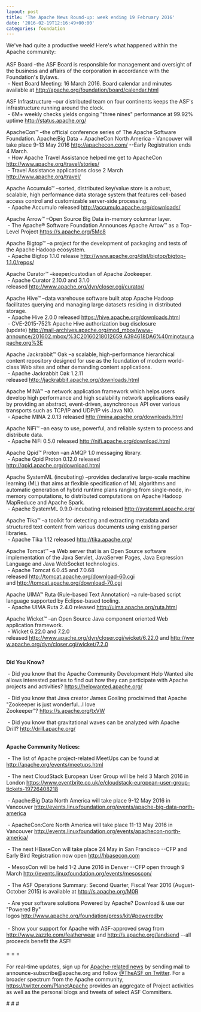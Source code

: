 ```yaml
---
layout: post
title: 'The Apache News Round-up: week ending 19 February 2016'
date: '2016-02-19T12:16:49+00:00'
categories: foundation
---
```

<div>We've had quite a productive week! Here's what happened within the Apache community:</div> 
  <div><br /></div> 
  <div>ASF Board –the ASF Board is responsible for management and oversight of the business and affairs of the corporation in accordance with the Foundation's Bylaws.<br />&nbsp;- Next Board Meeting: 16 March 2016. Board calendar and minutes available at <a href="http://apache.org/foundation/board/calendar.html">http://apache.org/foundation/board/calendar.html</a></div> 
  <p> </p> 
  <div> 
    <p>ASF Infrastructure –our distributed team on four continents keeps the ASF's infrastructure running around the clock.<br />&nbsp;- 6M+ weekly checks yields ongoing &quot;three nines&quot; performance at 99.92% uptime <a href="http://status.apache.org/">http://status.apache.org/</a></p> 
  </div> 
  <div> 
    <p><a href="http://status.apache.org/"></a>ApacheCon™ –the official conference series of The Apache Software Foundation.&nbsp;Apache:Big Data +&nbsp;ApacheCon North America - Vancouver will take place 9-13 May 2016&nbsp;<a href="http://apachecon.com/">http://apachecon.com/</a>&nbsp;--Early Registration ends 4 March.<br />&nbsp;- How Apache Travel Assistance helped me get to ApacheCon <a href="http://www.apache.org/travel/stories/">http://www.apache.org/travel/stories/</a> <br />&nbsp;- Travel Assistance applications close&nbsp;2 March <a href="http://www.apache.org/travel/">http://www.apache.org/travel/</a></p> 
  </div> 
  <div> 
    <p>Apache Accumulo™ –sorted, distributed key/value store is a robust, scalable, high performance data storage system that features cell-based access control and customizable server-side processing.<br />&nbsp;- Apache Accumulo released&nbsp;<a href="http://accumulo.apache.org/downloads/">http://accumulo.apache.org/downloads/</a></p> 
    <p>Apache Arrow™ –Open Source Big Data in-memory columnar layer.<br />&nbsp;- The Apache® Software Foundation Announces Apache Arrow™ as a Top-Level Project <a href="https://s.apache.org/5Mc8">https://s.apache.org/5Mc8</a></p> 
    <p>Apache Bigtop™ –a project for the development of packaging and tests of the Apache Hadoop ecosystem. <br />&nbsp;- Apache Bigtop 1.1.0 release&nbsp;<a href="http://www.apache.org/dist/bigtop/bigtop-1.1.0/repos/">http://www.apache.org/dist/bigtop/bigtop-1.1.0/repos/</a></p> 
    <p>Apache Curator™ –keeper/custodian of Apache Zookeeper.<br />&nbsp;- Apache Curator 2.10.0 and 3.1.0 released&nbsp;<a href="http://www.apache.org/dyn/closer.cgi/curator/">http://www.apache.org/dyn/closer.cgi/curator/</a></p> 
    <p>Apache Hive™ –data warehouse software built atop Apache Hadoop facilitates querying and managing large datasets residing in distributed storage.<br />&nbsp;- Apache Hive 2.0.0 released&nbsp;<a href="https://hive.apache.org/downloads.html">https://hive.apache.org/downloads.html</a><br />&nbsp;-&nbsp;CVE-2015-7521: Apache Hive authorization bug disclosure (update)&nbsp;<a href="http://mail-archives.apache.org/mod_mbox/www-announce/201602.mbox/%3C20160218012659.A394618DA6%40minotaur.apache.org%3E">http://mail-archives.apache.org/mod_mbox/www-announce/201602.mbox/%3C20160218012659.A394618DA6%40minotaur.apache.org%3E</a></p> 
    <p>Apache Jackrabbit™ Oak –a scalable, high-performance hierarchical content repository designed for use as the foundation of modern world-class Web sites and other demanding content applications. <br />&nbsp;- Apache Jackrabbit Oak 1.2.11 released&nbsp;<a href="http://jackrabbit.apache.org/downloads.html">http://jackrabbit.apache.org/downloads.html</a> </p> 
    <p>Apache MINA™ –a network application framework which helps users develop high performance and high scalability network applications easily by providing an abstract, event-driven, asynchronous API over various transports such as TCP/IP and UDP/IP vis Java NIO.<br />&nbsp;- Apache MINA 2.0.13 released&nbsp;<a href="http://mina.apache.org/downloads.html">http://mina.apache.org/downloads.html</a></p> 
    <p>Apache NiFi™ –an easy to use, powerful, and reliable system to process and distribute data.<br />&nbsp;- Apache NiFi 0.5.0 released&nbsp;<a href="http://nifi.apache.org/download.html">http://nifi.apache.org/download.html</a> </p> 
    <p>Apache Qpid™ Proton –an AMQP 1.0 messaging library.<br />&nbsp;- Apache Qpid Proton 0.12.0 released <a href="http://qpid.apache.org/download.html">http://qpid.apache.org/download.html</a></p> 
    <p>Apache SystemML (incubating)&nbsp;–provides declarative large-scale machine learning (ML) that aims at flexible specification of ML algorithms and automatic generation of hybrid runtime plans ranging from single-node, in-memory computations, to distributed computations on Apache Hadoop MapReduce and Apache Spark.<br />&nbsp;- Apache SystemML 0.9.0-incubating released&nbsp;<a href="http://systemml.apache.org/">http://systemml.apache.org/</a></p> 
    <p>Apache Tika™ –a toolkit for detecting and extracting metadata and structured text content from various documents using existing parser libraries.<br />&nbsp;- Apache Tika 1.12 released&nbsp;<a href="http://tika.apache.org/">http://tika.apache.org/</a></p> 
    <p>Apache Tomcat™ –a Web server that is an Open Source software implementation of the Java Servlet, JavaServer Pages, Java Expression Language and Java WebSocket technologies.<br />&nbsp;- Apache Tomcat 6.0.45 and 7.0.68 released&nbsp;<font color="#bb0000"><a href="http://tomcat.apache.org/download-60.cgi">http://tomcat.apache.org/download-60.cgi</a> </font>and&nbsp;<a href="http://tomcat.apache.org/download-70.cgi">http://tomcat.apache.org/download-70.cgi</a></p> 
  </div> 
  <div> 
    <p> </p> 
    <p>Apache UIMA™ Ruta (Rule-based Text Annotation) –a rule-based script language supported by Eclipse-based tooling.<br />&nbsp;- Apache UIMA Ruta 2.4.0 released&nbsp;<a href="http://uima.apache.org/ruta.html">http://uima.apache.org/ruta.html</a></p> 
    <p> </p> 
    <p> </p> 
    <p>Apache Wicket™ –an Open Source Java component oriented Web application framework.<br />&nbsp;-&nbsp;Wicket 6.22.0 and 7.2.0 released&nbsp;<a href="http://www.apache.org/dyn/closer.cgi/wicket/6.22.0">http://www.apache.org/dyn/closer.cgi/wicket/6.22.0</a>&nbsp;and&nbsp;<a href="http://www.apache.org/dyn/closer.cgi/wicket/7.2.0">http://www.apache.org/dyn/closer.cgi/wicket/7.2.0</a></p> 
    <p><strong><br />Did You Know?</strong></p> 
  </div> 
  <div>&nbsp;- Did you know that the Apache Community Development Help Wanted site allows interested parties to find out how they can participate with Apache projects and activities? <a href="https://helpwanted.apache.org/">https://helpwanted.apache.org/</a></div> 
  <div> 
    <p>&nbsp;- Did you know that&nbsp;Java creator James Gosling proclaimed that Apache &quot;Zookeeper is just wonderful...I love Zookeeper&quot;?&nbsp;<a href="https://s.apache.org/txVW">https://s.apache.org/txVW</a></p> 
  </div> 
  <div>&nbsp;- Did you know that gravitational waves can be analyzed with Apache Drill?&nbsp;<a href="http://drill.apache.org/">http://drill.apache.org/</a></div> 
  <div> 
    <div> 
      <p><strong><br />Apache Community Notices:</strong></p> 
      <p><strong></strong>&nbsp;- The list of Apache project-related MeetUps can be found at <a href="http://apache.org/events/meetups.html">http://apache.org/events/meetups.html</a></p> 
      <p>&nbsp;- The next CloudStack European User Group will be held 3 March 2016 in London&nbsp;<a href="https://www.eventbrite.co.uk/e/cloudstack-european-user-group-tickets-19726408218">https://www.eventbrite.co.uk/e/cloudstack-european-user-group-tickets-19726408218</a></p> 
    </div> 
    <p>&nbsp;- Apache:Big Data North America will take place 9-12 May 2016 in Vancouver&nbsp;<a href="http://events.linuxfoundation.org/events/apache-big-data-north-america">http://events.linuxfoundation.org/events/apache-big-data-north-america</a></p> 
    <p>&nbsp;- ApacheCon:Core North America will take place 11-13 May 2016 in Vancouver&nbsp;<a href="http://events.linuxfoundation.org/events/apachecon-north-america/">http://events.linuxfoundation.org/events/apachecon-north-america/</a></p> 
    <p>&nbsp;- The next HBaseCon will take place 24 May in San Francisco --CFP and Early Bird Registration now open <a href="http://hbasecon.com/">http://hbasecon.com</a></p> 
    <p>&nbsp;- MesosCon will be held 1-2 June 2016 in Denver --CFP open through 9 March&nbsp;<a href="http://events.linuxfoundation.org/events/mesoscon/">http://events.linuxfoundation.org/events/mesoscon/</a></p> 
    <div> 
      <p>&nbsp;- The ASF Operations Summary: Second Quarter, Fiscal Year 2016 (August-October 2015) is available at <a href="http://s.apache.org/M0R">http://s.apache.org/M0R</a></p> 
    </div> 
    <div>&nbsp;- Are your software solutions Powered by Apache? Download &amp; use our &quot;Powered By&quot; logos&nbsp;<a href="http://www.apache.org/foundation/press/kit/#poweredby">http://www.apache.org/foundation/press/kit/#poweredby</a></div> 
    <div><br /></div> 
    <div>&nbsp;- Show your support for Apache with ASF-approved swag from <a href="http://www.zazzle.com/featherwear">http://www.zazzle.com/featherwear</a> and&nbsp;<a href="http://s.apache.org/landsend">http://s.apache.org/landsend</a> --all proceeds benefit the ASF!&nbsp;</div> 
    <div><br /></div> 
    <div>= = =</div> 
    <div><br /></div> 
    <div>For real-time updates, sign up for <a href="http://apache.org/foundation/mailinglists.html#foundation-announce">Apache-related news</a> by sending mail to announce-subscribe@apache.org and follow <a href="https://twitter.com/TheASF">@TheASF on Twitter</a>. For a broader spectrum from the Apache community, <a href="http://s.apache.org/landsend">https://twitter.com/PlanetApache</a> provides an aggregate of Project activities as well as the personal blogs and tweets of select ASF Committers.</div> 
  </div> 
  <p># # #&nbsp;</p>
